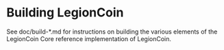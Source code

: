 Building LegionCoin
=============

See doc/build-*.md for instructions on building the various
elements of the LegionCoin Core reference implementation of LegionCoin.
